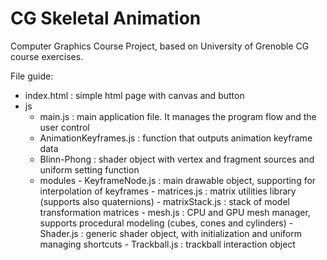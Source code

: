 # CG Skeletal Animation
Computer Graphics Course Project, based on University of Grenoble CG course exercises.

File guide:
  - index.html : simple html page with canvas and button
  - js
      - main.js               : main application file. It manages the program flow and the user control
      - AnimationKeyframes.js : function that outputs animation keyframe data
      - Blinn-Phong           : shader object with vertex and fragment sources and uniform setting function
      - modules
                    - KeyframeNode.js : main drawable object, supporting for interpolation of keyframes
                    - matrices.js     : matrix utilities library (supports also quaternions)
                    - matrixStack.js  : stack of model transformation matrices
                    - mesh.js         : CPU and GPU mesh manager, supports procedural modeling (cubes, cones and cylinders)
                    - Shader.js       : generic shader object, with initialization and uniform managing shortcuts
                    - Trackball.js    : trackball interaction object
